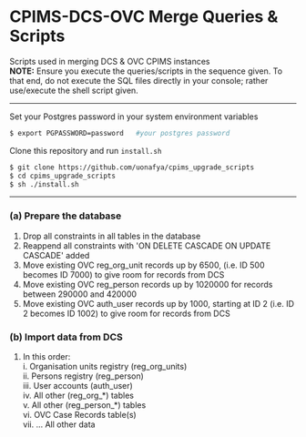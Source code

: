 # CPIMS-DCS-OVC Merge Queries &amp; Scripts

Scripts used in merging DCS &amp; OVC CPIMS instances       
**NOTE:** Ensure you execute the queries/scripts in the sequence given. To that end, do not execute the SQL files directly in your console; rather use/execute the shell script given.

---

Set your Postgres password in your system environment variables
``` bash
$ export PGPASSWORD=password   #your postgres password
```

Clone this repository and run `install.sh`
``` bash
$ git clone https://github.com/uonafya/cpims_upgrade_scripts
$ cd cpims_upgrade_scripts
$ sh ./install.sh
```

---

### (a) Prepare the database
1. Drop all constraints in all tables in the database
2. Reappend all constraints with 'ON DELETE CASCADE ON UPDATE CASCADE' added
3. Move existing OVC reg_org_unit records up by 6500, (i.e. ID 500 becomes ID 7000) to give room for records from DCS
4. Move existing OVC reg_person records up by 1020000 for records between 290000 and 420000
5. Move existing OVC auth_user records up by 1000, starting at ID 2 (i.e. ID 2 becomes ID 1002) to give room for records from DCS

### (b) Import data from DCS
1. In this order:   
i.      Organisation units registry (reg_org_units)     
ii.     Persons registry (reg_person)   
iii.    User accounts (auth_user)       
iv.     All other (reg_org_\*) tables   
v.      All other (reg_person_\*) tables       
vi.     OVC Case Records table(s)       
vii.     ... All other data
